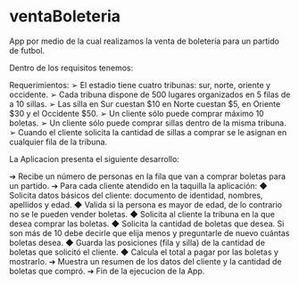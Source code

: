 # ventaBoleteria
App por medio de la cual realizamos la venta de boletería para un partido de futbol.

Dentro de los requisitos tenemos:

Requerimientos:
➢ El estadio tiene cuatro tribunas: sur, norte, oriente y occidente.
➢ Cada tribuna dispone de 500 lugares organizados en 5 filas de a 10 sillas.
➢ Las silla en Sur cuestan $10 en Norte cuestan $5, en Oriente $30 y el Occidente $50.
➢ Un cliente sólo puede comprar máximo 10 boletas.
➢ Un cliente sólo puede comprar sillas dentro de la misma tribuna.
➢ Cuando el cliente solicita la cantidad de sillas a comprar se le asignan en cualquier fila de la tribuna.

La Aplicacion presenta el siguiente desarrollo:

➔ Recibe un número de personas en la fila que van a comprar boletas para un partido.
➔ Para cada cliente atendido en la taquilla la aplicación:
◆ Solicita datos básicos del cliente: documento de identidad, nombres, apellidos y edad.
◆ Valida si la persona es mayor de edad, de lo contrario no se le pueden vender boletas.
◆ Solicita al cliente la tribuna en la que desea comprar las boletas.
◆ Solicita la cantidad de boletas que desea. Si son más de 10 debe decirle que elija menos y
preguntarle de nuevo cuántas boletas desea.
◆ Guarda las posiciones (fila y silla) de la cantidad de boletas que solicitó el cliente.
◆ Calcula el total a pagar por las boletas y mostrarlo.
➔ Muestra un resumen de los datos del cliente y la cantidad de boletas que compró.
➔ Fin de la ejecucion de la App.
